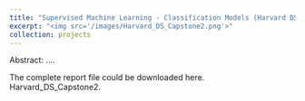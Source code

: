 ```yaml
---
title: "Supervised Machine Learning - Classification Models (Harvard DS Capstone Project 2)"
excerpt: "<img src='/images/Harvard_DS_Capstone2.png'>"
collection: projects
---
```


Abstract: ....

The complete report file could be downloaded here. Harvard_DS_Capstone2.